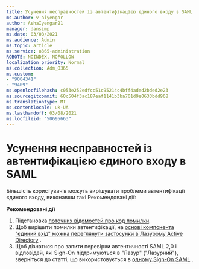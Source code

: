 ```yaml
---
title: Усунення несправностей із автентифікацією єдиного входу в SAML
ms.author: v-aiyengar
author: AshaIyengar21
manager: dansimp
ms.date: 03/08/2021
ms.audience: Admin
ms.topic: article
ms.service: o365-administration
ROBOTS: NOINDEX, NOFOLLOW
localization_priority: Normal
ms.collection: Adm_O365
ms.custom:
- "9004341"
- "9409"
ms.openlocfilehash: c053e252edfcc51c95214c4bff4aded2bded2e23
ms.sourcegitcommit: 60c504f3ac187eaf1141b3ba701d9e0633bdd968
ms.translationtype: MT
ms.contentlocale: uk-UA
ms.lasthandoff: 03/08/2021
ms.locfileid: "50695663"
---
```

# <a name="troubleshoot-saml-based-sso-authentication-issues"></a>Усунення несправностей із автентифікацією єдиного входу в SAML

Більшість користувачів можуть вирішувати проблеми автентифікації єдиного входу, виконавши такі Рекомендовані дії:

**Рекомендовані дії**
1. Підстановка [поточних відомостей про код помилки](https://docs.microsoft.com/azure/active-directory/develop/reference-aadsts-error-codes#lookup-current-error-code-information).
1. Щоб вирішити помилки автентифікації, на [основі компонента "єдиний вхід" можна переглянути застосунки в Лазурому Active Directory](https://docs.microsoft.com/azure/active-directory/manage-apps/debug-saml-sso-issues) .
1. Щоб дізнатися про запити перевірки автентичності SAML 2,0 і відповідей, які Sign-On підтримуються в "Лазур" ("Лазурний"), зверніться до статті, що використовується в [одному Sign-On SAML](https://docs.microsoft.com/azure/active-directory/develop/single-sign-on-saml-protocol) .


